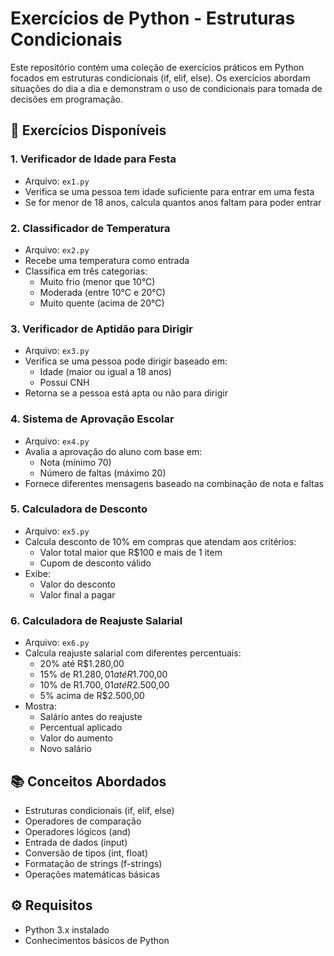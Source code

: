 # Exercícios de Python - Estruturas Condicionais

Este repositório contém uma coleção de exercícios práticos em Python focados em estruturas condicionais (if, elif, else). Os exercícios abordam situações do dia a dia e demonstram o uso de condicionais para tomada de decisões em programação.

## 🎯 Exercícios Disponíveis

### 1. Verificador de Idade para Festa
- Arquivo: `ex1.py`
- Verifica se uma pessoa tem idade suficiente para entrar em uma festa
- Se for menor de 18 anos, calcula quantos anos faltam para poder entrar

### 2. Classificador de Temperatura
- Arquivo: `ex2.py`
- Recebe uma temperatura como entrada
- Classifica em três categorias:
  - Muito frio (menor que 10°C)
  - Moderada (entre 10°C e 20°C)
  - Muito quente (acima de 20°C)

### 3. Verificador de Aptidão para Dirigir
- Arquivo: `ex3.py`
- Verifica se uma pessoa pode dirigir baseado em:
  - Idade (maior ou igual a 18 anos)
  - Possui CNH
- Retorna se a pessoa está apta ou não para dirigir

### 4. Sistema de Aprovação Escolar
- Arquivo: `ex4.py`
- Avalia a aprovação do aluno com base em:
  - Nota (mínimo 70)
  - Número de faltas (máximo 20)
- Fornece diferentes mensagens baseado na combinação de nota e faltas

### 5. Calculadora de Desconto
- Arquivo: `ex5.py`
- Calcula desconto de 10% em compras que atendam aos critérios:
  - Valor total maior que R$100 e mais de 1 item
  - Cupom de desconto válido
- Exibe:
  - Valor do desconto
  - Valor final a pagar

### 6. Calculadora de Reajuste Salarial
- Arquivo: `ex6.py`
- Calcula reajuste salarial com diferentes percentuais:
  - 20% até R$1.280,00
  - 15% de R$1.280,01 até R$1.700,00
  - 10% de R$1.700,01 até R$2.500,00
  - 5% acima de R$2.500,00
- Mostra:
  - Salário antes do reajuste
  - Percentual aplicado
  - Valor do aumento
  - Novo salário

## 📚 Conceitos Abordados
- Estruturas condicionais (if, elif, else)
- Operadores de comparação
- Operadores lógicos (and)
- Entrada de dados (input)
- Conversão de tipos (int, float)
- Formatação de strings (f-strings)
- Operações matemáticas básicas

## ⚙️ Requisitos
- Python 3.x instalado
- Conhecimentos básicos de Python


